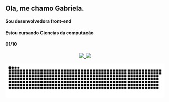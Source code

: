 ## Ola, me chamo Gabriela.
####  Sou desenvolvedora front-end
####  Estou cursando Ciencias da computação
#### 01/10
<div align="center">
  <a href="https://github.com/GabrielaZanetti">
    <img height="165em" src="https://github-readme-stats.vercel.app/api?username=GabrielaZanetti&show_icons=true&theme=radical"/>
    <img height="165em" src="https://github-readme-stats.vercel.app/api/top-langs/?username=GabrielaZanetti&layout=compact&theme=radical"/>
  </a>
  
  ![Snake animation](https://github.com/GabrielaZanetti/GabrielaZanetti/blob/output/github-contribution-grid-snake.svg)
</div>

